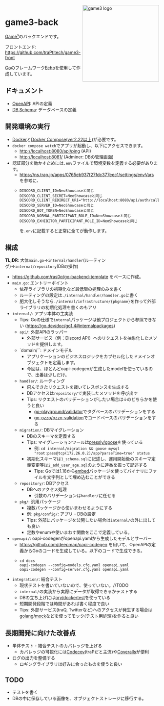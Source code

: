<img src="https://github.com/traPtitech/game3-front/blob/main/public/favicon.svg" align="right" width="250" alt="game3 logo"/>

# game3-back

[Game³](https://game3.trap.games)のバックエンドです。

フロントエンド: <https://github.com/traPtitech/game3-front>

[Go](https://github.com/golang/go)のフレームワーク[Echo](https://github.com/labstack/echo)を使用して作成しています。

## ドキュメント
- [OpenAPI](https://github.com/traPtitech/game3-back/blob/main/docs/openapi.yaml): APIの定義
- [DB Schema](https://github.com/traPtitech/game3-back/blob/main/docs/db_schema.mmd): データベースの定義

## 開発環境の実行
- [Docker](https://www.docker.com/)と[Docker Compose(ver2.22以上)](https://docs.docker.com/compose/)が必要です。
- `docker compose watch`でアプリが起動し、以下にアクセスできます。
  - <http://localhost:8080/api/ping> (API)
  - <http://localhost:8081/> (Adminer: DBの管理画面)
- 認証部分を動かすためには`.env`ファイルで環境変数を定義する必要があります。
  - <https://ns.trap.jp/apps/0765eb937f27fdc377eec1/settings/envVars> を参考に、
  - ```
    DISCORD_CLIENT_ID=NeoShowcaseと同じ
    DISCORD_CLIENT_SECRET=NeoShowcaseと同じ
    DISCORD_CLIENT_REDIRECT_URI="http://localhost:8080/api/auth/callback"
    DISCORD_SERVER_ID=NeoShowcaseと同じ
    DISCORD_BOT_TOKEN=NeoShowcaseと同じ
    DISCORD_NORMAL_PARTICIPANT_ROLE_ID=NeoShowcaseと同じ
    DISCORD_EXHIBITOR_PARTICIPANT_ROLE_ID=NeoShowcaseと同じ
    ``` 
    を`.env`に記載すると正常に全てが動作します。

## 構成
**TL;DR**: 大体`main.go`→`internal/handler`(ルーティング)→`internal/repository`(DBの操作)
- https://github.com/ras0q/go-backend-template をベースに作成。
- `main.go`: エントリーポイント
  - 依存ライブラリの初期化など最低限の処理のみを書く
  - ルーティングの設定は`./internal/handler/handler.go`に書く
  - 肥大化しそうなら`./internal/infrastructure/{pkgname}`を作って外部ライブラリの初期化処理を書くのもアリ
- `internal/`: アプリ本体の主実装
  - Tips: Goの仕様で`internal`パッケージは他プロジェクトから参照できない (<https://go.dev/doc/go1.4#internalpackages>)
  - `api/`: 外部APIのラッパー
    - 外部サービス（例：Discord API）へのリクエストを抽象化したメソッドを提供します。
  - `domain/``: ドメインモデル
    - アプリケーションのビジネスロジックをカプセル化したドメインオブジェクトを定義します。
    - 今回は、ほとんどoapi-codegenが生成したmodelを使っているので、出番は少しだけ。
  - `handler/`: ルーティング
    - 飛んできたリクエストを裁いてレスポンスを生成する
    - DBアクセスは`repository/`で実装したメソッドを呼び出す
    - Tips: リクエストのバリデーションがしたい場合は↓のどちらかを使うと良い
      - [go-playground/validator](https://github.com/go-playground/validator)でタグベースのバリデーションをする
      - [go-ozzo/ozzo-validation](https://github.com/go-ozzo/ozzo-validation)でコードベースのバリデーションをする
  - `migration/`: DBマイグレーション
    - DBのスキーマを定義する
    - Tips: マイグレーションツールは[pressly/goose](https://github.com/pressly/goose)を使っている
      - 例: `cd internal/migration && goose mysql "root:pass@tcp(172.26.0.2)/app?parseTime=true" status`
    - 初期化スキーマは`1_schema.sql`に記述し、運用開始後のスキーマ定義変更等は`2_add_user_age.sql`のように連番を振って記述する
      - Tips: Goでは1.16から[embed](https://pkg.go.dev/embed)パッケージを使ってバイナリにファイルを文字列として埋め込むことができる
  - `repository/`: DBアクセス
    - DBへのアクセス処理
      - 引数のバリデーションは`handler/`に任せる
  - `pkg/`: 汎用パッケージ
    - 複数パッケージから使いまわせるようにする
    - 例: `pkg/config/`: アプリ・DBの設定
    - Tips: 外部にパッケージを公開したい場合は`internal/`の外に出しても良い
    - 定数やenumや使いまわす関数をここで定義している。
- `openapi/`: oapi-codegenがopenapi.yamlから生成したモデルとサーバー
  - https://github.com/deepmap/oapi-codegen を用いて、OpenAPIの定義からGoのコードを生成している。以下のコードで生成できる。
  - ```
    cd docs
    oapi-codegen --config=models.cfg.yaml openapi.yaml
    oapi-codegen --config=server.cfg.yaml openapi.yaml
    ```
- `integration/`: 結合テスト
  - 現状テストを書いていないので、使っていない。//TODO
  - `internal/`の実装から実際にデータが取得できるかテストする
  - DBの立ち上げには[ory/dockertest](https://github.com/ory/dockertest)を使っている
  - 短期開発段階では時間があれば書く程度で良い
  - Tips: 外部サービス(traQ, Twitterなど)へのアクセスが発生する場合は[golang/mock](https://github.com/golang/mock)などを使ってモック(テスト用処理)を作ると良い

## 長期開発に向けた改善点
- 単体テスト・結合テストのカバレッジを上げる
  - カバレッジの可視化には[Codecov](https://codecov.io)(traPだと主流)や[Coveralls](https://coveralls.io)が便利
- ログの出力を整備する
  - ロギングライブラリは好みに合ったものを使うと良い

## TODO
- テストを書く
- DBの中に保存している画像を、オブジェクトストレージに移行する。
